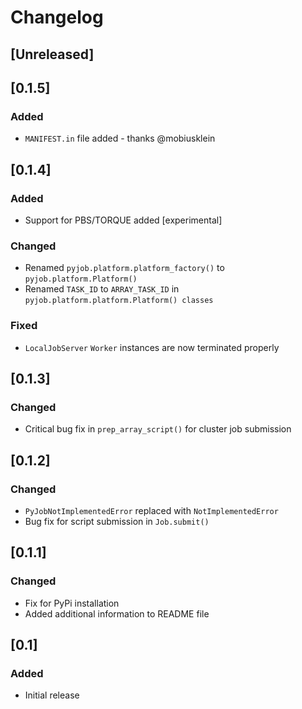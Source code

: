 
# Changelog

## [Unreleased]

## [0.1.5]
### Added
- `MANIFEST.in` file added - thanks @mobiusklein

## [0.1.4]
### Added
- Support for PBS/TORQUE added [experimental]
### Changed
- Renamed `pyjob.platform.platform_factory()` to `pyjob.platform.Platform()`
- Renamed `TASK_ID` to `ARRAY_TASK_ID` in `pyjob.platform.platform.Platform() classes`
### Fixed
- `LocalJobServer` `Worker` instances are now terminated properly

## [0.1.3]
### Changed
- Critical bug fix in ``prep_array_script()`` for cluster job submission

## [0.1.2]
### Changed
- ``PyJobNotImplementedError`` replaced with ``NotImplementedError``
- Bug fix for script submission in ``Job.submit()``

## [0.1.1]
### Changed
- Fix for PyPi installation
- Added additional information to README file

## [0.1]
### Added
- Initial release
